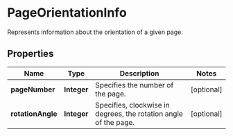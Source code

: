 

# PageOrientationInfo

Represents information about the orientation of a given page.
## Properties

Name | Type | Description | Notes
------------ | ------------- | ------------- | -------------
**pageNumber** | **Integer** | Specifies the number of the page. |  [optional]
**rotationAngle** | **Integer** | Specifies, clockwise in degrees, the rotation angle of the page. |  [optional]



